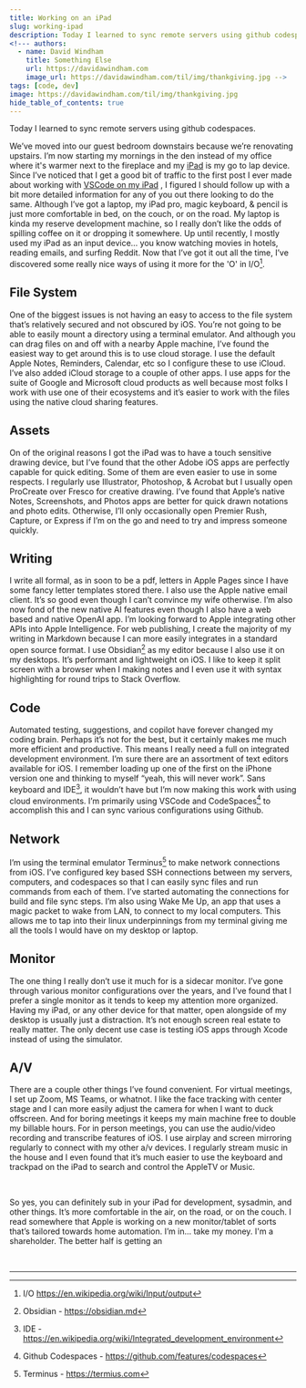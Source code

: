 ```yaml
---
title: Working on an iPad
slug: working-ipad
description: Today I learned to sync remote servers using github codespaces.
<!--- authors:
  - name: David Windham
    title: Something Else
    url: https://davidawindham.com
    image_url: https://davidawindham.com/til/img/thankgiving.jpg -->
tags: [code, dev]
image: https://davidawindham.com/til/img/thankgiving.jpg
hide_table_of_contents: true
---
```


Today I learned to sync remote servers using github codespaces.

<!--truncate-->

We’ve moved into our guest bedroom downstairs because we’re renovating upstairs. I’m now starting my mornings in the den instead of my office where it's warmer next to the fireplace and my [iPad](/docs/computers/lisa) is my go to lap device. Since I’ve noticed that I get a good bit of traffic to the first post I ever made about working with [VSCode on my iPad](/posts/vscode-ipad/) , I figured I should follow up with a bit more detailed information for any of you out there looking to do the same. Although I’ve got a laptop, my iPad pro, magic keyboard, & pencil is just more comfortable in bed, on the couch, or on the road.  My laptop is kinda my reserve development machine, so I really don’t like the odds of spilling coffee on it or dropping it somewhere. Up until recently, I mostly used my iPad as an input device… you know watching movies in hotels, reading emails, and surfing Reddit. Now that I’ve got it out all the time, I’ve discovered some really nice ways of using it more for the 'O' in I/O[^1].

## File System

One of the biggest issues is not having an easy to access to the file system that’s relatively secured and not obscured by iOS. You’re not going to be able to easily mount a directory using a terminal emulator. And although you can drag files on and off with a nearby Apple machine, I’ve found the easiest way to get around this is to use cloud storage. I use the default Apple Notes, Reminders, Calendar, etc so I configure these to use iCloud. I’ve also added iCloud storage to a couple of other apps. I use apps for the suite of Google and Microsoft cloud products as well because most folks I work with use one of their ecosystems and it’s easier to work with the files using the native cloud sharing features.

## Assets

On of the original reasons I got the iPad was to have a touch sensitive drawing device, but I’ve found that the other Adobe iOS apps are perfectly capable for quick editing. Some of them are even easier to use in some respects. I regularly use Illustrator, Photoshop, & Acrobat but I usually open ProCreate over Fresco for creative drawing. I’ve found that Apple’s native Notes, Screenshots, and Photos apps are better for quick drawn notations and photo edits. Otherwise, I’ll only occasionally open Premier Rush, Capture, or Express if I’m on the go and need to try and impress someone quickly.

## Writing

I write all formal, as in soon to be a pdf, letters in Apple Pages since I have some fancy letter templates stored there. I also use the Apple native email client. It’s so good even though I can’t convince my wife otherwise. I’m also now fond of the new native AI features even though I also have a web based and native OpenAI app. I’m looking forward to Apple integrating other APIs into Apple Intelligence. For web publishing, I create the majority of my writing in Markdown because I can more easily integrates in a standard open source format. I use Obsidian[^2] as my editor because I also use it on my desktops. It’s performant and lightweight on iOS. I like to keep it split screen with a browser when I making notes and I even use it with syntax highlighting for round trips to Stack Overflow.

## Code

Automated testing, suggestions, and copilot have forever changed my coding brain. Perhaps it’s not for the best, but it certainly makes me much more efficient and productive.  This means I really need a full on integrated development environment. I’m sure there are an assortment of text editors available for iOS. I remember loading up one of the first on the iPhone version one and thinking to myself “yeah, this will never work”.  Sans keyboard and IDE[^3], it wouldn’t have but I’m now making this work with using cloud environments. I’m primarily using VSCode and CodeSpaces[^4] to accomplish this and I can sync various configurations using Github. 

## Network

I’m using the terminal emulator Terminus[^5] to make network connections from iOS. I’ve configured key based SSH connections between my servers, computers, and codespaces so that I can easily sync files and run commands from each of them. I’ve started automating the connections for build and file sync steps. I’m also using Wake Me Up, an app that uses a magic packet to wake from LAN, to connect to my local computers. This allows me to tap into their linux underpinnings from my terminal giving me all the tools I would have on my desktop or laptop. 

## Monitor

The one thing I really don’t use it much for is a sidecar monitor. I’ve gone through various monitor configurations over the years, and I’ve found that I prefer a single monitor as it tends to keep my attention more organized. Having my iPad, or any other device for that matter, open alongside of my desktop is usually just a distraction. It’s not enough screen real estate to really matter. The only decent use case is testing iOS apps through Xcode instead of using the simulator.  

## A/V

There are a couple other things I’ve found convenient. For virtual meetings, I set up Zoom, MS Teams, or whatnot. I like the face tracking with center stage and I can more easily adjust the camera for when I want to duck offscreen. And for boring meetings it keeps my main machine free to double my billable hours. For in person meetings, you can use the audio/video recording and transcribe features of iOS.  I use airplay and screen mirroring regularly to connect with my other a/v devices. I regularly stream music in the house and I even found that it’s much easier to use the keyboard and trackpad on the iPad to search and control the AppleTV or Music.

<div>&nbsp;</div>

So yes, you can definitely sub in your iPad for development, sysadmin, and other things. It’s more comfortable in the air, on the road, or on the couch. I read somewhere that Apple is working on a new monitor/tablet of sorts that’s tailored towards home automation. I’m in… take my money. I'm a shareholder. The better half is getting an

<div>&nbsp;</div>

---

[^1]: I/O https://en.wikipedia.org/wiki/Input/output
[^2]: Obsidian - https://obsidian.md
[^3]: IDE -  https://en.wikipedia.org/wiki/Integrated_development_environment
[^4]: Github Codespaces - https://github.com/features/codespaces
[^5]: Terminus - https://termius.com